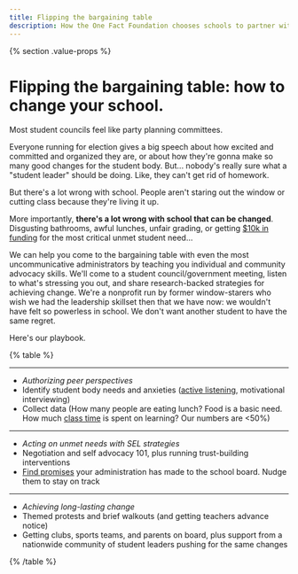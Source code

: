```yaml
---
title: Flipping the bargaining table 
description: How the One Fact Foundation chooses schools to partner with and protects student data!
---
```



{% section .value-props %}

# Flipping the bargaining table: how to change your school.

Most student councils feel like party planning committees. 

Everyone running for election gives a big speech about how excited and committed and organized they are, or about how they're gonna make so many good changes for the student body. But... nobody's really sure what a "student leader" should be doing. Like, they can't get rid of homework.

But there's a lot wrong with school. People aren't staring out the window or cutting class because they're living it up.

More importantly, **there's a lot wrong with school that can be changed**. Disgusting bathrooms, awful lunches, unfair grading, or getting [$10k in funding](https://www.the74million.org/article/students-got-10k-to-upgrade-their-hs-it-drove-a-citywide-wave-of-democracy/) for the most critical unmet student need...

We can help you come to the bargaining table with even the most uncommunicative administrators by teaching you individual and community advocacy skills. We'll come to a student council/government meeting, listen to what's stressing you out, and share research-backed strategies for achieving change. We're a nonprofit run by former window-starers who wish we had the leadership skillset then that we have now: we wouldn't have felt so powerless in school. We don't want another student to have the same regret.

Here's our playbook.

{% table %}

---

- *Authorizing peer perspectives*
- Identify student body needs and anxieties ([active listening](/doorstops/listen), motivational interviewing)
- Collect data (How many people are eating lunch? Food is a basic need. How much [class time](/time) is spent on learning? Our numbers are <50%)

---

- *Acting on unmet needs with SEL strategies*
- Negotiation and self advocacy 101, plus running trust-building interventions
- [Find promises](/takingsteps) your administration has made to the school board. Nudge them to stay on track

---

- *Achieving long-lasting change*
- Themed protests and brief walkouts (and getting teachers advance notice)
- Getting clubs, sports teams, and parents on board, plus support from a nationwide community of student leaders pushing for the same changes

{% /table %}
